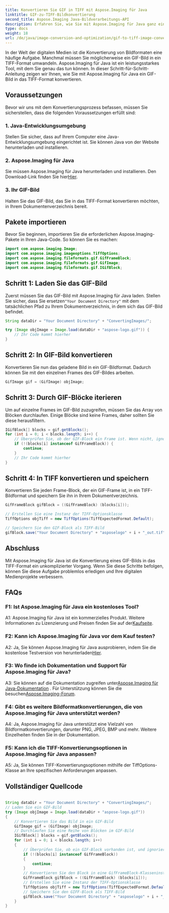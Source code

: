 ```yaml
---
title: Konvertieren Sie GIF in TIFF mit Aspose.Imaging für Java
linktitle: GIF-zu-TIFF-Bildkonvertierung
second_title: Aspose.Imaging Java-Bildverarbeitungs-API
description: Erfahren Sie, wie Sie mit Aspose.Imaging für Java ganz einfach GIF-Bilder in das TIFF-Format konvertieren. Diese Schritt-für-Schritt-Anleitung hilft Ihnen beim Einstieg in dieses leistungsstarke Tool.
type: docs
weight: 18
url: /de/java/image-conversion-and-optimization/gif-to-tiff-image-conversion/
---
```

In der Welt der digitalen Medien ist die Konvertierung von Bildformaten eine häufige Aufgabe. Manchmal müssen Sie möglicherweise ein GIF-Bild in ein TIFF-Format umwandeln. Aspose.Imaging für Java ist ein leistungsstarkes Tool, mit dem Sie genau das tun können. In dieser Schritt-für-Schritt-Anleitung zeigen wir Ihnen, wie Sie mit Aspose.Imaging für Java ein GIF-Bild in das TIFF-Format konvertieren.

## Voraussetzungen

Bevor wir uns mit dem Konvertierungsprozess befassen, müssen Sie sicherstellen, dass die folgenden Voraussetzungen erfüllt sind:

### 1. Java-Entwicklungsumgebung

Stellen Sie sicher, dass auf Ihrem Computer eine Java-Entwicklungsumgebung eingerichtet ist. Sie können Java von der Website herunterladen und installieren.

### 2. Aspose.Imaging für Java

 Sie müssen Aspose.Imaging für Java herunterladen und installieren. Den Download-Link finden Sie hier[Hier](https://releases.aspose.com/imaging/java/).

### 3. Ihr GIF-Bild

Halten Sie das GIF-Bild, das Sie in das TIFF-Format konvertieren möchten, in Ihrem Dokumentenverzeichnis bereit.

## Pakete importieren

Bevor Sie beginnen, importieren Sie die erforderlichen Aspose.Imaging-Pakete in Ihren Java-Code. So können Sie es machen:

```java
import com.aspose.imaging.Image;
import com.aspose.imaging.imageoptions.TiffOptions;
import com.aspose.imaging.fileformats.gif.GifFrameBlock;
import com.aspose.imaging.fileformats.gif.GifImage;
import com.aspose.imaging.fileformats.gif.IGifBlock;
```

## Schritt 1: Laden Sie das GIF-Bild

 Zuerst müssen Sie das GIF-Bild mit Aspose.Imaging für Java laden. Stellen Sie sicher, dass Sie ersetzen`"Your Document Directory"` mit dem tatsächlichen Pfad zu Ihrem Dokumentverzeichnis, in dem sich das GIF-Bild befindet.

```java
String dataDir = "Your Document Directory" + "ConvertingImages/";

try (Image objImage = Image.load(dataDir + "aspose-logo.gif")) {
    // Ihr Code kommt hierher
}
```

## Schritt 2: In GIF-Bild konvertieren

Konvertieren Sie nun das geladene Bild in ein GIF-Bildformat. Dadurch können Sie mit den einzelnen Frames des GIF-Bildes arbeiten.

```java
GifImage gif = (GifImage) objImage;
```

## Schritt 3: Durch GIF-Blöcke iterieren

Um auf einzelne Frames im GIF-Bild zuzugreifen, müssen Sie das Array von Blöcken durchlaufen. Einige Blöcke sind keine Frames, daher sollten Sie diese herausfiltern.

```java
IGifBlock[] blocks = gif.getBlocks();
for (int i = 0; i < blocks.length; i++) {
    // Überprüfen Sie, ob der GIF-Block ein Frame ist. Wenn nicht, ignorieren Sie ihn
    if (!(blocks[i] instanceof GifFrameBlock)) {
        continue;
    }
    // Ihr Code kommt hierher
}
```

## Schritt 4: In TIFF konvertieren und speichern

Konvertieren Sie jeden Frame-Block, der ein GIF-Frame ist, in ein TIFF-Bildformat und speichern Sie ihn in Ihrem Dokumentverzeichnis.

```java
GifFrameBlock gifBlock = ((GifFrameBlock) (blocks[i]));

// Erstellen Sie eine Instanz der TIFF-Optionsklasse
TiffOptions objTiff = new TiffOptions(TiffExpectedFormat.Default);

// Speichern Sie den GIF-Block als TIFF-Bild
gifBlock.save("Your Document Directory" + "asposelogo" + i + "_out.tif", objTiff);
```

## Abschluss

Mit Aspose.Imaging für Java ist die Konvertierung eines GIF-Bilds in das TIFF-Format ein unkomplizierter Vorgang. Wenn Sie diese Schritte befolgen, können Sie diese Aufgabe problemlos erledigen und Ihre digitalen Medienprojekte verbessern.

## FAQs

### F1: Ist Aspose.Imaging für Java ein kostenloses Tool?

 A1: Aspose.Imaging für Java ist ein kommerzielles Produkt. Weitere Informationen zu Lizenzierung und Preisen finden Sie auf der[Kaufseite](https://purchase.aspose.com/buy).

### F2: Kann ich Aspose.Imaging für Java vor dem Kauf testen?

 A2: Ja, Sie können Aspose.Imaging für Java ausprobieren, indem Sie die kostenlose Testversion von herunterladen[Hier](https://releases.aspose.com/).

### F3: Wo finde ich Dokumentation und Support für Aspose.Imaging für Java?

 A3: Sie können auf die Dokumentation zugreifen unter[Aspose.Imaging für Java-Dokumentation](https://reference.aspose.com/imaging/java/) . Für Unterstützung können Sie die besuchen[Aspose.Imaging-Forum](https://forum.aspose.com/).

### F4: Gibt es weitere Bildformatkonvertierungen, die von Aspose.Imaging für Java unterstützt werden?

A4: Ja, Aspose.Imaging für Java unterstützt eine Vielzahl von Bildformatkonvertierungen, darunter PNG, JPEG, BMP und mehr. Weitere Einzelheiten finden Sie in der Dokumentation.

### F5: Kann ich die TIFF-Konvertierungsoptionen in Aspose.Imaging für Java anpassen?

A5: Ja, Sie können TIFF-Konvertierungsoptionen mithilfe der TiffOptions-Klasse an Ihre spezifischen Anforderungen anpassen.



## Vollständiger Quellcode
```java
		
String dataDir = "Your Document Directory" + "ConvertingImages/";
// Laden Sie ein GIF-Bild
try (Image objImage = Image.load(dataDir + "aspose-logo.gif"))
{
	// Konvertieren Sie das Bild in ein GIF-Bild
	GifImage gif = (GifImage) objImage;
	// Durchlaufen Sie eine Reihe von Blöcken im GIF-Bild
	IGifBlock[] blocks = gif.getBlocks();
	for (int i = 0; i < blocks.length; i++)
	{
		// Überprüfen Sie, ob ein GIF-Block vorhanden ist, und ignorieren Sie ihn
		if (!(blocks[i] instanceof GifFrameBlock))
		{
			continue;
		}
		// Konvertieren Sie den Block in eine GifFrameBlock-Klasseninstanz
		GifFrameBlock gifBlock = ((GifFrameBlock) (blocks[i]));
		// Erstellen Sie eine Instanz der TIFF-Optionsklasse
		TiffOptions objTiff = new TiffOptions(TiffExpectedFormat.Default);
		// Speichern Sie den GIFF-Block als TIFF-Bild
		gifBlock.save("Your Document Directory" + "asposelogo" + i + "_out.tif", objTiff);
	}
}
		
```